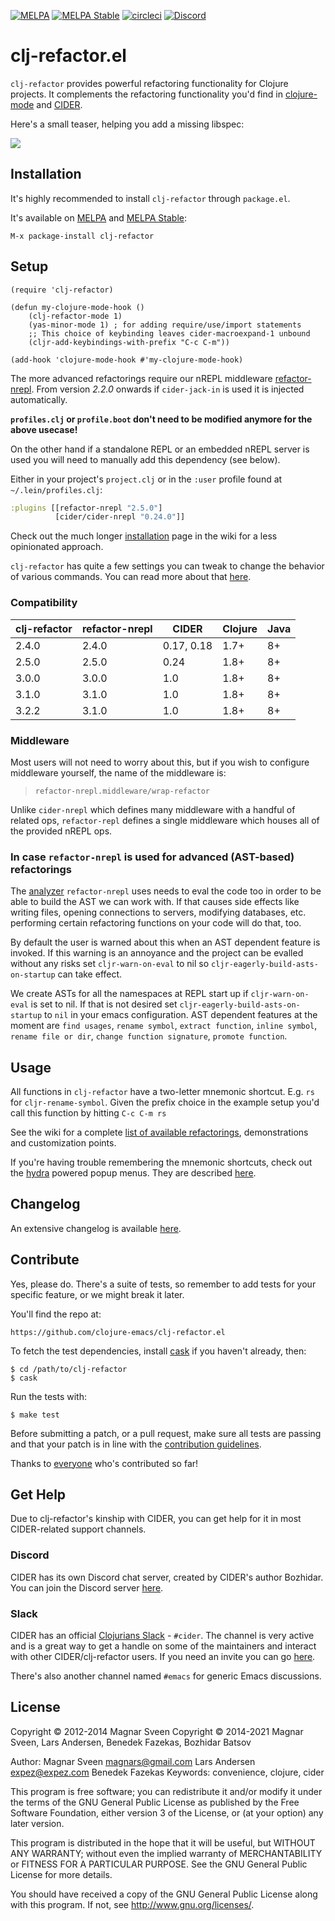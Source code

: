 [![MELPA](http://melpa.org/packages/clj-refactor-badge.svg)](http://melpa.org/#/clj-refactor)
[![MELPA Stable](http://stable.melpa.org/packages/clj-refactor-badge.svg)](http://stable.melpa.org/#/clj-refactor)
[![circleci][badge-circleci]][circleci]
[![Discord](https://img.shields.io/badge/chat-on%20discord-7289da.svg?sanitize=true)](https://discord.com/invite/nFPpynQPME)

[badge-circleci]: https://circleci.com/gh/clojure-emacs/clj-refactor.el.svg?style=svg
[circleci]: https://circleci.com/gh/clojure-emacs/clj-refactor.el

# clj-refactor.el

`clj-refactor` provides powerful refactoring functionality for Clojure projects. It complements
the refactoring functionality you'd find in [clojure-mode](https://github.com/clojure-emacs/clojure-mode) and [CIDER](https://github.com/clojure-emacs/cider).

Here's a small teaser, helping you add a missing libspec:

![](examples/add-missing-libspec.gif)

## Installation

It's highly recommended to install `clj-refactor` through `package.el`.

It's available on [MELPA](http://melpa.org/) and [MELPA Stable](http://stable.melpa.org/):

    M-x package-install clj-refactor

## Setup

```emacs-lisp
(require 'clj-refactor)

(defun my-clojure-mode-hook ()
    (clj-refactor-mode 1)
    (yas-minor-mode 1) ; for adding require/use/import statements
    ;; This choice of keybinding leaves cider-macroexpand-1 unbound
    (cljr-add-keybindings-with-prefix "C-c C-m"))

(add-hook 'clojure-mode-hook #'my-clojure-mode-hook)
```

The more advanced refactorings require our nREPL middleware
[refactor-nrepl](https://github.com/clojure-emacs/refactor-nrepl). From
version *2.2.0* onwards if `cider-jack-in` is used it is injected
automatically.

**`profiles.clj` or `profile.boot` don't need to be modified anymore for the above usecase!**

On the other hand if a standalone REPL or an embedded nREPL server is
used you will need to manually add this dependency (see below).

Either in your project's `project.clj` or in the `:user`
profile found at `~/.lein/profiles.clj`:

```clojure
:plugins [[refactor-nrepl "2.5.0"]
          [cider/cider-nrepl "0.24.0"]]
```

Check out the much longer
[installation](https://github.com/clojure-emacs/clj-refactor.el/wiki/installation)
page in the wiki for a less opinionated approach.

`clj-refactor` has quite a few settings you can tweak to change the
behavior of various commands.  You can read more about that
[here](https://github.com/clojure-emacs/clj-refactor.el/wiki#customization).

### Compatibility

clj-refactor | refactor-nrepl | CIDER       | Clojure | Java |
-------------|----------------|-------------|---------|------|
2.4.0        |  2.4.0         | 0.17, 0.18  | 1.7+    | 8+   |
2.5.0        |  2.5.0         | 0.24        | 1.8+    | 8+   |
3.0.0        |  3.0.0         | 1.0         | 1.8+    | 8+   |
3.1.0        |  3.1.0         | 1.0         | 1.8+    | 8+   |
3.2.2        |  3.1.0         | 1.0         | 1.8+    | 8+   |

### Middleware

Most users will not need to worry about this, but if you wish to configure middleware yourself, the name of the middleware is:

> `refactor-nrepl.middleware/wrap-refactor`

Unlike `cider-nrepl` which defines many middleware with a handful of related
ops, `refactor-repl` defines a single middleware which houses all of the provided nREPL
ops.

### In case `refactor-nrepl` is used for advanced (AST-based) refactorings

The [analyzer](https://github.com/clojure/tools.analyzer)
`refactor-nrepl` uses needs to eval the code too in order to be able
to build the AST we can work with. If that causes side effects like
writing files, opening connections to servers, modifying databases,
etc. performing certain refactoring functions on your code will do
that, too.

By default the user is warned about this when an AST dependent feature
is invoked. If this warning is an annoyance and the project can be
evalled without any risks set `cljr-warn-on-eval` to nil so
`cljr-eagerly-build-asts-on-startup` can take effect.

We create ASTs for all the namespaces at REPL start up if
`cljr-warn-on-eval` is set to nil. If that is not desired set
`cljr-eagerly-build-asts-on-startup` to `nil` in your emacs
configuration. AST dependent features at the moment are `find usages`,
`rename symbol`, `extract function`, `inline symbol`, `rename file or
dir`, `change function signature`, `promote function`.

## Usage

All functions in `clj-refactor` have a two-letter mnemonic
shortcut. E.g. `rs` for `cljr-rename-symbol`.  Given the prefix choice
in the example setup you'd call this function by hitting `C-c C-m rs`

See the wiki for a complete [list of available refactorings](https://github.com/clojure-emacs/clj-refactor.el/wiki),
demonstrations and customization points.

If you're having trouble remembering the mnemonic shortcuts, check out
the [hydra](https://github.com/abo-abo/hydra) powered popup menus.
They are described
[here](https://github.com/clojure-emacs/clj-refactor.el/wiki/Hydra).

## Changelog

An extensive changelog is available [here](CHANGELOG.md).

## Contribute

Yes, please do. There's a suite of tests, so remember to add tests for
your specific feature, or we might break it later.

You'll find the repo at:

    https://github.com/clojure-emacs/clj-refactor.el

To fetch the test dependencies, install
[cask](https://github.com/cask/cask) if you haven't already,
then:

    $ cd /path/to/clj-refactor
    $ cask

Run the tests with:

    $ make test


Before submitting a patch, or a pull request, make sure all tests are
passing and that your patch is in line with the [contribution
guidelines](.github/CONTRIBUTING.md).

Thanks to [everyone](https://github.com/clojure-emacs/clj-refactor.el/graphs/contributors) who's contributed so far!

## Get Help

Due to clj-refactor's kinship with CIDER, you can get help for it
in most CIDER-related support channels.

### Discord

CIDER has its own Discord chat server, created by CIDER's
author Bozhidar. You can join the Discord server
[here](https://discord.com/invite/nFPpynQPME).

### Slack

CIDER has an official [Clojurians Slack](https://clojurians.slack.com/) - `#cider`. The channel is very active and is a great way to
get a handle on some of the maintainers and interact with other CIDER/clj-refactor
users. If you need an invite you can go [here](http://clojurians.net/).

There's also another channel named `#emacs` for generic Emacs discussions.

## License

Copyright © 2012-2014 Magnar Sveen
Copyright © 2014-2021 Magnar Sveen, Lars Andersen, Benedek Fazekas, Bozhidar Batsov

Author: Magnar Sveen <magnars@gmail.com>
        Lars Andersen <expez@expez.com>
        Benedek Fazekas
Keywords: convenience, clojure, cider

This program is free software; you can redistribute it and/or modify
it under the terms of the GNU General Public License as published by
the Free Software Foundation, either version 3 of the License, or
(at your option) any later version.

This program is distributed in the hope that it will be useful,
but WITHOUT ANY WARRANTY; without even the implied warranty of
MERCHANTABILITY or FITNESS FOR A PARTICULAR PURPOSE.  See the
GNU General Public License for more details.

You should have received a copy of the GNU General Public License
along with this program.  If not, see <http://www.gnu.org/licenses/>.
